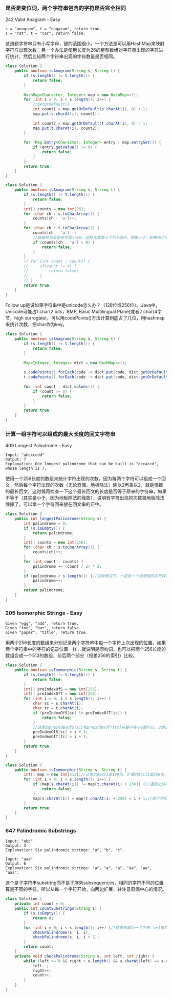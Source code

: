 ### 是否是变位词，两个字符串包含的字符是否完全相同
242 Valid Anagram - Easy
```text
s = "anagram", t = "nagaram", return true.
s = "rat", t = "car", return false.
```
这道题字符串只有小写字母，键的范围很小，一个方法是可以用HashMap来映射字符与出现次数；另一个办法是使用长度为26的整型数组对字符串出现的字符进行统计，然后比较两个字符串出现的字符数量是否相同。
```java
class Solution {
    public boolean isAnagram(String s, String t) {				
    	if (s.length() != t.length()) {
    		return false;
    	}
    
    	HashMap<Character, Integer> map = new HashMap<>();
    	for (int i = 0; i < s.length(); i++) {
    		//getOrDefault()
    		int count1 = map.getOrDefault(s.charAt(i), 0) + 1;
    		map.put(s.charAt(i), count1);
    
    		int count2 = map.getOrDefault(t.charAt(i), 0) - 1;
    		map.put(t.charAt(i), count2);
    	}
    
    	for (Map.Entry<Character, Integer> entry : map.entrySet()) {
    		if (entry.getValue() != 0) {
    			return false;
    		}
    	}
    	return true;
    }
}
```
```java
class Solution {
    public boolean isAnagram(String s, String t) {
        if (s.length() != t.length()) {
            return false;
        }
        int[] counts = new int[26];
        for (char ch : s.toCharArray()) {
            counts[ch - 'a']++;
        }
        for (char ch : t.toCharArray()) {
            counts[ch - 'a']--;
            //直接检测是否有字母小于0，这样无需第三个for循环，想象一下：如果两个字符串字母不相同，那么肯定t字符串肯定有某个字符比s多的（当然也肯定有字符比s少的）
            if (counts[ch - 'a'] < 0) {
                return false;
            }
        }
        // for (int count : counts) {
        //     if(count != 0) {
        //         return false;
        //     }
        // }
        return true;
    }
}
```
Follow up是说如果字符串中是unicode怎么办？（128位或256位）。Java中，Unicode可能占1 char(2 bits，BMP, Basic Multilingual Plane)或者2 char(4字节，high surrogate)，可以用codePoints()方法计算到底占了几位，用hashmap来统计次数，把char作为key。
```java
class Solution {
    public boolean isAnagram(String s, String t) {
        if (s.length() != t.length()) {
            return false;
        }
        
        Map<Integer, Integer> dict = new HashMap<>();
        
        s.codePoints().forEach(code -> dict.put(code, dict.getOrDefault(code, 0) + 1));
        t.codePoints().forEach(code -> dict.put(code, dict.getOrDefault(code, 0) - 1));
        
        for (int count : dict.values()) {
            if (count != 0) {
                return false;
            }
        }
        return true;
    }
}
```

### 计算一组字符可以组成的最大长度的回文字符串
409 Longest Palindrome - Easy
```text
Input: "abccccdd"
Output: 7
Explanation: One longest palindrome that can be built is "dccaccd", whose length is 7.
```
使用一个256长度的数组来统计字符出现的次数，因为每两个字符可以组成一个回文，然后每个字符出现的次数（无论奇偶，地板除法）除以2再乘以2，就是偶数的最长回文，这时候再检查一下这个最长回文的长度是否等于原来的字符串，如果不等于（其实是小于，因为地板除法的缘故），说明有字符出现的次数被地板除法除掉了，可以拿一个字符回来放在回文串的正中。
```java
class Solution {
    public int longestPalindrome(String s) {
        int palindrome = 0;
        if (s.isEmpty()) {
            return palindrome;
        }
        int[] counts = new int[256];
        for (char ch : s.toCharArray()) {
            counts[ch]++;
        }
        for (int count : counts) {
            palindrome += (count / 2) * 2;
        }
        if (palindrome < s.length()) {//这种情况下，一定有一个未使用的字符存在，可以放在回文串最中间
            palindrome++;
        }
        return palindrome;
    }
}
```

### 205 Isomorphic Strings - Easy
```text
Given "egg", "add", return true.
Given "foo", "bar", return false.
Given "paper", "title", return true.
```
用两个256长度的数组来分别记录两个字符串中每一个字符上次出现的位置，如果两个字符串中的字符的记录位置一样，就说明是同构词。也可以把两个256长度的数组合成一个512的数组，前后两个部分（相差256的索引）比较。
```java
class Solution {
    public boolean isIsomorphic(String s, String t) {
        if (s.length() != t.length()) {
            return false;
        }
        int[] preIndexOfS = new int[256];
        int[] preIndexOfT = new int[256];
        for (int i = 0; i < s.length(); i++) {
            char sc = s.charAt(i);
            char tc = t.charAt(i);
            if (preIndexOfS[sc] != preIndexOfT[tc]) {
                return false;
            }
            //这里的preIndexOfS[sc]和preIndexOfT[tc]只要不等于0就可以，以免遇到新的字符刚开始在数组中为0比较就相同了，比如ab和aa这种情况，第二个a和b
            preIndexOfS[sc] = i + 1;
            preIndexOfT[tc] = i + 1;
        }
        return true;
    }
}
```
```java
class Solution {
    public boolean isIsomorphic(String s, String t) {
        int[] map = new int[512];//正常的ASCII是128位，扩展的ASCII是256位，但不是标准
        for (int i = 0; i < s.length(); i++) {
            if (map[s.charAt(i)] != map[t.charAt(i) + 256]) {//遇到之前存的记录，前后半截不相等
                return false;
            }
            map[s.charAt(i)] = map[t.charAt(i) + 256] = i + 1;//两个字符串做相应的索引，存相同的整数
        }
        return true;
    }
}
```

### 647 Palindromic Substrings
```text
Input: "abc"
Output: 3
Explanation: Six palindromic strings: "a", "b", "c".

Input: "aaa"
Output: 6
Explanation: Six palindromic strings: "a", "a", "a", "aa", "aa", "aaa".
```
这个是子字符串substring而不是子序列subsequences，相同的字符不同的位置算是不同的字符，所以从每一个字符开始，向两边扩展，并注意奇偶中心的情况。
```java
class Solution {
    private int count = 0;
    public int countSubstrings(String s) {
        if (s.isEmpty()) {
            return 0;
        }
        for (int i = 0; i < s.length(); i++) {//这里到最后一个字符，i+1虽然越界但不检查
            checkPalindrome(s, i, i);
            checkPalindrome(s, i, i + 1);
        }
        return count;
    }
    private void checkPalindrome(String s, int left, int right) {
        while (left >= 0 && right < s.length() && s.charAt(left) == s.charAt(right)) {
            left--;
            right++;
            count++;
        }
    }
}
```